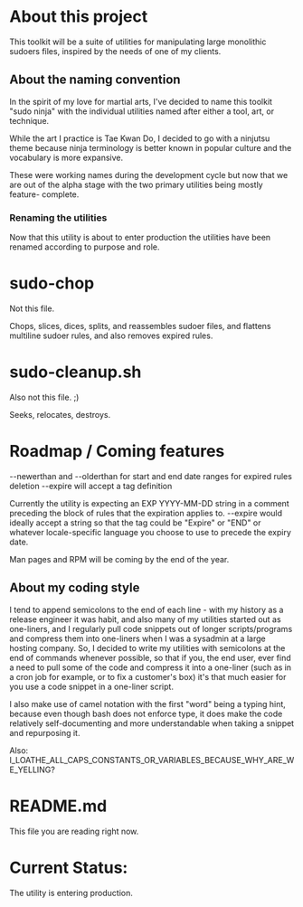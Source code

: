 # About this project 

This toolkit will be a suite of utilities for manipulating large
monolithic sudoers files, inspired by the needs of one of my clients.

## About the naming convention

In the spirit of my love for martial arts, I've decided to name
this toolkit "sudo ninja" with the individual utilities named
after either a tool, art, or technique. 

While the art I practice is Tae Kwan Do, I decided to go with a
ninjutsu theme because ninja terminology is better known in
popular culture and the vocabulary is more expansive.

These were working names during the development cycle but now that we are 
out of the alpha stage with the two primary utilities being mostly feature-
complete.

### Renaming the utilities

Now that this utility is about to enter production the utilities have been
renamed according to purpose and role. 

# sudo-chop

Not this file.

Chops, slices, dices, splits, and reassembles sudoer files, and flattens multiline 
sudoer rules, and also removes expired rules. 

# sudo-cleanup.sh

Also not this file. ;) 

Seeks, relocates, destroys. 

# Roadmap / Coming features

--newerthan and --olderthan for start and end date ranges for expired rules deletion
--expire will accept a tag definition 

Currently the utility is expecting an EXP YYYY-MM-DD string in a comment preceding
the block of rules that the expiration applies to. --expire would ideally accept
a string so that the tag could be "Expire" or "END" or whatever locale-specific
language you choose to use to precede the expiry date. 

Man pages and RPM will be coming by the end of the year.

## About my coding style 

I tend to append semicolons to the end of each line - with my history as a release
engineer it was habit, and also many of my utilities started out as one-liners, and
I regularly pull code snippets out of longer scripts/programs and compress them 
into one-liners when I was a sysadmin at a large hosting company. So, I decided 
to write my utilities with semicolons at the end of commands whenever possible, 
so that if you, the end user, ever find a need to pull some of the code and 
compress it into a one-liner (such as in a cron job for example, or to fix a 
customer's box) it's that much easier for you use a code snippet in a one-liner
script.

I also make use of camel notation with the first "word" being a typing hint, 
because even though bash does not enforce type, it does make the code relatively
self-documenting and more understandable when taking a snippet and repurposing
it.

Also: I_LOATHE_ALL_CAPS_CONSTANTS_OR_VARIABLES_BECAUSE_WHY_ARE_WE_YELLING?


# README.md

This file you are reading right now. 


# Current Status: 

The utility is entering production.


